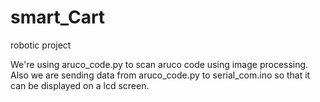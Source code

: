 # smart_Cart
robotic project


We're using aruco_code.py to scan aruco code using image processing.
Also we are sending data from aruco_code.py to serial_com.ino so that it can be displayed on a lcd screen.
